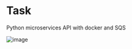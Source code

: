 # Task
Python  microservices API with docker and SQS 

![image](https://user-images.githubusercontent.com/28479628/117930877-25d36800-b31c-11eb-9d6d-935a40162bb5.png)
